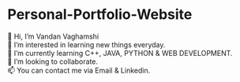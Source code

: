 # Personal-Portfolio-Website
👋 Hi, I’m Vandan Vaghamshi <br>
👀 I’m interested in learning new things everyday. <br>
🌱 I’m currently learning C++, JAVA, PYTHON & WEB DEVELOPMENT. <br>
💞️ I’m looking to collaborate. <br>
📫 You can contact me via Email & Linkedin. <br>
